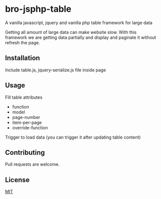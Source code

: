 # bro-jsphp-table
A vanilla javascript, jquery and vanilla php table framework for large data

Getting all amount of large data can make website slow. With this framework we are getting data partially and display and paginate it without refresh the page.


## Installation
Include table.js, jquery-serialize.js file inside page

## Usage
Fill table attributes
* function
* model
* page-number
* item-per-page
* override-function


Trigger to load data (you can trigger it after updating table content)



## Contributing
Pull requests are welcome.

## License
[MIT](https://choosealicense.com/licenses/mit/)

